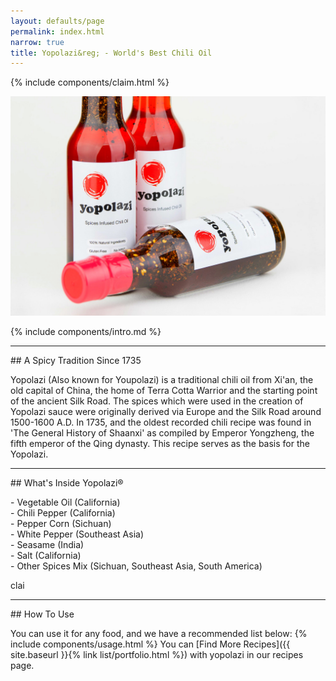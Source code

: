```yaml
---
layout: defaults/page
permalink: index.html
narrow: true
title: Yopolazi&reg; - World's Best Chili Oil
---
```


{% include components/claim.html %}

<div class="card mb-3">
    <img class="card-img-top" src = "/theme/img/banner.jpg">
</div>

{% include components/intro.md %}

<hr>
## A Spicy Tradition Since 1735

Yopolazi (Also known for Youpolazi) is a traditional chili oil from Xi'an, the old capital of China, the home of Terra Cotta Warrior and the starting point of the ancient Silk Road. The spices which were used in the creation of Yopolazi sauce were originally derived via Europe and the Silk Road around 1500-1600 A.D. In 1735, and the oldest recorded chili recipe was found in 'The General History of Shaanxi' as compiled by Emperor Yongzheng, the fifth emperor of the Qing dynasty. This recipe serves as the basis for the Yopolazi.

<hr>
## What's Inside Yopolazi&reg;
<p>
	- Vegetable Oil (California)<br>
	- Chili Pepper (California)<br>
	- Pepper Corn (Sichuan)<br>
	- White Pepper (Southeast Asia)<br>
	- Seasame (India)<br>
	- Salt (California)<br>
	- Other Spices Mix (Sichuan, Southeast Asia, South America)<br>

clai</p>

<hr>
## How To Use

You can use it for any food, and we have a recommended list below:
{% include components/usage.html %}
You can [Find More Recipes]({{ site.baseurl }}{% link list/portfolio.html %}) with yopolazi in our recipes page.


